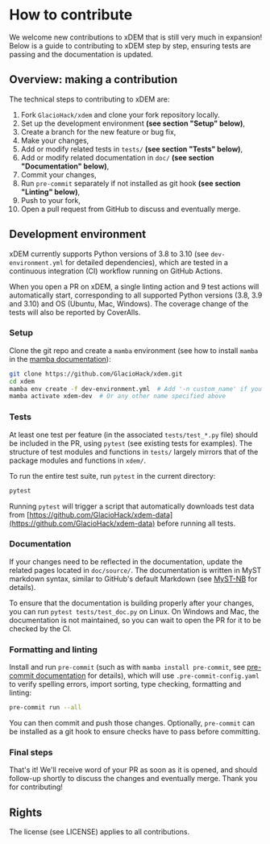 # How to contribute

We welcome new contributions to xDEM that is still very much in expansion!
Below is a guide to contributing to xDEM step by step, ensuring tests are passing and the documentation is updated.

## Overview: making a contribution

The technical steps to contributing to xDEM are:

1. Fork `GlacioHack/xdem` and clone your fork repository locally.
2. Set up the development environment **(see section "Setup" below)**,
3. Create a branch for the new feature or bug fix,
4. Make your changes,
5. Add or modify related tests in `tests/` **(see section "Tests" below)**,
6. Add or modify related documentation in `doc/` **(see section "Documentation" below)**,
7. Commit your changes,
8. Run `pre-commit` separately if not installed as git hook **(see section "Linting" below)**,
9. Push to your fork,
10. Open a pull request from GitHub to discuss and eventually merge.

## Development environment

xDEM currently supports Python versions of 3.8 to 3.10 (see `dev-environment.yml` for detailed dependencies), which are
tested in a continuous integration (CI) workflow running on GitHub Actions.

When you open a PR on xDEM, a single linting action and 9 test actions will automatically start, corresponding to all
supported Python versions (3.8, 3.9 and 3.10) and OS (Ubuntu, Mac, Windows). The coverage change of the tests will also
be reported by CoverAlls.

### Setup

Clone the git repo and create a `mamba` environment (see how to install `mamba` in the [mamba documentation](https://mamba.readthedocs.io/en/latest/)):

```bash
git clone https://github.com/GlacioHack/xdem.git
cd xdem
mamba env create -f dev-environment.yml  # Add '-n custom_name' if you want.
mamba activate xdem-dev  # Or any other name specified above
```

### Tests

At least one test per feature (in the associated `tests/test_*.py` file) should be included in the PR, using `pytest` (see existing tests for examples).
The structure of test modules and functions in `tests/` largely mirrors that of the package modules and functions in `xdem/`.

To run the entire test suite, run `pytest` in the current directory:
```bash
pytest
```

Running `pytest` will trigger a script that automatically downloads test data from [https://github.com/GlacioHack/xdem-data](https://github.com/GlacioHack/xdem-data) before running all tests.

### Documentation

If your changes need to be reflected in the documentation, update the related pages located in `doc/source/`. The documentation is written in MyST markdown syntax, similar to GitHub's default Markdown (see [MyST-NB](https://myst-nb.readthedocs.io/en/latest/authoring/text-notebooks.html) for details).

To ensure that the documentation is building properly after your changes, you can run `pytest tests/test_doc.py` on Linux. On Windows and Mac, the documentation is not maintained, so you can wait to open the PR for it to be checked by the CI.

### Formatting and linting

Install and run `pre-commit` (such as with `mamba install pre-commit`, see [pre-commit documentation](https://pre-commit.com/) for details), which will use `.pre-commit-config.yaml` to verify spelling errors,
import sorting, type checking, formatting and linting:

```bash
pre-commit run --all
```

You can then commit and push those changes.
Optionally, `pre-commit` can be installed as a git hook to ensure checks have to pass before committing.

### Final steps

That's it! We'll receive word of your PR as soon as it is opened, and should follow-up shortly to discuss the changes and eventually merge. Thank you for contributing!

## Rights

The license (see LICENSE) applies to all contributions.
